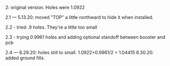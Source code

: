 2: original version. Holes were 1.0922

2.1 — 5.13.20: moved "TOP" a little northward to hide it when installed.

2.2 - tried .9 holes. They're a little too small 

2.3 - trying 0.9961 holes and adding optional standoff between booster and pcb

2.4 — 6.29.20: holes still to small. 1.0922+0.9961/2 = 1.04415
	6.30.20: added ground fills.
